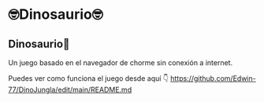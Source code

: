# 🤓Dinosaurio🤓

## Dinosaurio🦖

Un juego basado en el navegador de chorme
sin conexión a internet.

Puedes ver como funciona el juego desde aquí 👇
<a heref="https://edwin-77.github.io/DinoJungla/">https://github.com/Edwin-77/DinoJungla/edit/main/README.md</a>
